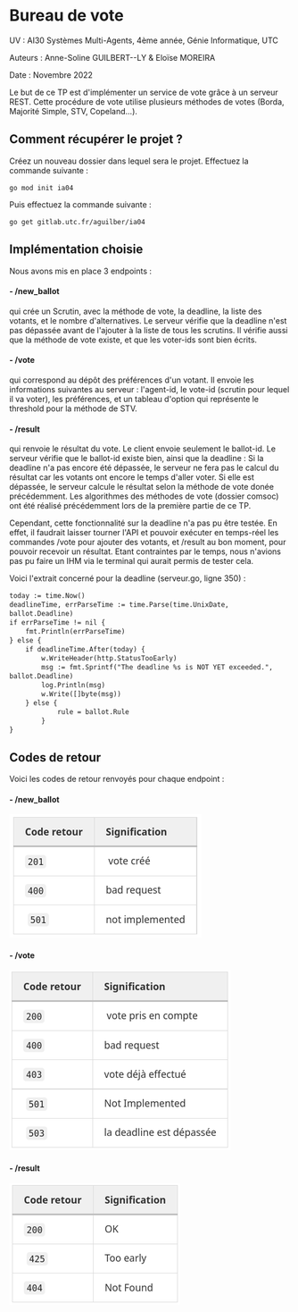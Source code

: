 # Bureau de vote

UV : AI30 Systèmes Multi-Agents, 4ème année, Génie Informatique, UTC

Auteurs : Anne-Soline GUILBERT--LY & Eloïse MOREIRA

Date : Novembre 2022

Le but de ce TP est d'implémenter un service de vote grâce à un serveur REST. Cette procédure de vote utilise plusieurs méthodes de votes (Borda, Majorité Simple, STV, Copeland...).

## Comment récupérer le projet ?

Créez un nouveau dossier dans lequel sera le projet. 
Effectuez la commande suivante :
```shell
go mod init ia04
```
Puis effectuez la commande suivante :
```shell
go get gitlab.utc.fr/aguilber/ia04
```

## Implémentation choisie

Nous avons mis en place 3 endpoints : 
#### - /new_ballot 
qui crée un Scrutin, avec la méthode de vote, la deadline, la liste des votants, et le nombre d'alternatives.
Le serveur vérifie que la deadline n'est pas dépassée avant de l'ajouter à la liste de tous les scrutins. Il vérifie aussi que la méthode de vote existe, et que les voter-ids sont bien écrits.

#### - /vote
qui correspond au dépôt des préférences d'un votant. Il envoie les informations suivantes au serveur : l'agent-id, le vote-id (scrutin pour lequel il va voter), les préférences, et un tableau d'option qui représente le threshold pour la méthode de STV.

#### - /result
qui renvoie le résultat du vote. Le client envoie seulement le ballot-id.
Le serveur vérifie que le ballot-id existe bien, ainsi que la deadline : Si la deadline n'a pas encore été dépassée, le serveur ne fera pas le calcul du résultat car les votants ont encore le temps d'aller voter. Si elle est dépassée, le serveur calcule le résultat selon la méthode de vote donée précédemment. Les algorithmes des méthodes de vote (dossier comsoc) ont été réalisé précédemment lors de la première partie de ce TP.

Cependant, cette fonctionnalité sur la deadline n'a pas pu être testée. En effet, il faudrait laisser tourner l'API et pouvoir exécuter en temps-réel les commandes /vote pour ajouter des votants, et /result au bon moment, pour pouvoir recevoir un résultat. Etant contraintes par le temps, nous n'avions pas pu faire un IHM via le terminal qui aurait permis de tester cela.

Voici l'extrait concerné pour la deadline (serveur.go, ligne 350) :

```golang
today := time.Now()
deadlineTime, errParseTime := time.Parse(time.UnixDate, ballot.Deadline)
if errParseTime != nil {
	fmt.Println(errParseTime)
} else {
	if deadlineTime.After(today) {
		w.WriteHeader(http.StatusTooEarly)
		msg := fmt.Sprintf("The deadline %s is NOT YET exceeded.", ballot.Deadline)
    	log.Println(msg)
		w.Write([]byte(msg))
	} else {
			rule = ballot.Rule
		}
}
```

## Codes de retour
Voici les codes de retour renvoyés pour chaque endpoint :
#### - /new_ballot
![image-1.png](./image-1.png)

#### - /vote
![image-2.png](./image-2.png)

#### - /result
![image-3.png](./image-3.png)
